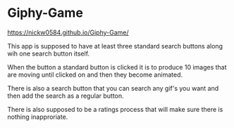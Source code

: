 # Giphy-Game
 https://nickw0584.github.io/Giphy-Game/

 This app is supposed to have at least three standard search buttons
 along wih one search button itself.

 When the button a standard button is clicked it is to produce 10 images
 that are moving until clicked on and then they become animated.

 There is also a search button that you can search any gif's you want and then
 add the search as a regular button.

 There is also supposed to be a ratings process that will make sure there is nothing inapproriate.

 